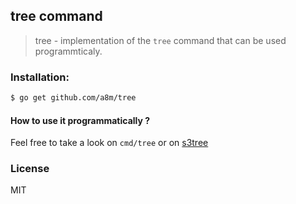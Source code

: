 tree command
---
> tree - implementation of the `tree` command that can be used programmticaly.

### Installation:
```sh
$ go get github.com/a8m/tree
```

#### How to use it programmatically ?
Feel free to take a look on `cmd/tree` or on [s3tree](http://github.com/a8m/s3tree)

### License
MIT
